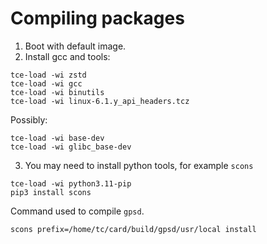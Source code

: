 # Compiling packages

1. Boot with default image.
2. Install gcc and tools:

```
tce-load -wi zstd
tce-load -wi gcc
tce-load -wi binutils
tce-load -wi linux-6.1.y_api_headers.tcz
```

Possibly:

```
tce-load -wi base-dev
tce-load -wi glibc_base-dev
```

3. You may need to install python tools, for example `scons`

```
tce-load -wi python3.11-pip
pip3 install scons
```

Command used to compile `gpsd`.

```
scons prefix=/home/tc/card/build/gpsd/usr/local install
```
